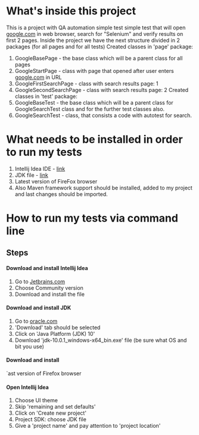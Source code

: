 # What's inside this project
This is a project with QA automation simple test simple test 
that will open [google.com](https://www.google.com/) in web browser, search for "Selenium" 
and verify results on first 2 pages.
Inside the project we have the next structure divided in 2 packages (for all pages
and for all tests)
Created classes in 'page' package:
1. GoogleBasePage - the base class which will be a parent class for all pages
2. GoogleStartPage - class with page that opened after user enters [google.com](https://www.google.com/) in URL
3. GoogleFirstSearchPage - class with search results page: 1
4. GoogleSecondSearchPage - class with search results page: 2
Created classes in 'test' package:
1. GoogleBaseTest - the base class which will be a parent class for GoogleSearchTest class
and for the further test classes also. 
2. GoogleSearchTest - class, that consists a code with autotest for search.
# What needs to be installed in order to run my tests
1. Intellij Idea IDE - [link](https://www.jetbrains.com/idea/download/#section=windows)
2. JDK file - [link](http://www.oracle.com/technetwork/java/javase/downloads/index.html)
3. Latest version of FireFox browser
4. Also Maven framework support should be installed, added to my project and
last changes should be imported.
# How to run my tests via command line

## Steps
#### Download and install Intellij Idea
1. Go to [Jetbrains.com](https://www.jetbrains.com/idea/download/#section=windows)
2. Choose Community version
3. Download and install the file
#### Download and install JDK
1. Go to [oracle.com](http://www.oracle.com/technetwork/java/javase/downloads/index.html)
2. 'Download' tab should be selected
3. Click on 'Java Platform (JDK) 10'
4. Download 'jdk-10.0.1_windows-x64_bin.exe' file
(be sure what OS and bit you use)
#### Download and install 
  `ast version of Firefox browser
#### Open Intellij Idea
1. Choose UI theme
2. Skip 'remaining and set defaults'
3. Click on 'Create new project'
4. Project SDK: choose JDK file
5. Give a 'project name' and pay attention to 'project location'
